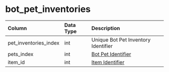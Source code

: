 # bot\_pet\_inventories

| Column | Data Type | Description |
| :--- | :--- | :--- |
| pet\_inventories\_index | int | Unique Bot Pet Inventory Identifier |
| pets\_index | int | [Bot Pet Identifier](bot_pets.md) |
| item\_id | int | [Item Identifier](https://github.com/EQEmu/docs-db-schema/tree/e0eb157dbf5563b03c0faf391abc87ec69239f4a/docs/categories/bots/items.md) |

